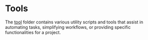 #  Tools

The [tool]() folder contains various utility scripts and tools that assist in automating tasks, simplifying workflows, or providing specific functionalities for a project.
